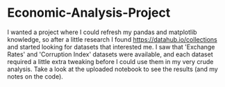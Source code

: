 # Economic-Analysis-Project
I wanted a project where I could refresh my pandas and matplotlib knowledge, so after a little research I found https://datahub.io/collections and started looking for datasets that interested me. I saw that 'Exchange Rates' and 'Corruption Index' datasets were available, and each dataset required a little extra tweaking before I could use them in my very crude analysis. Take a look at the uploaded notebook to see the results (and my notes on the code).
